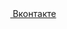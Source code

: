 <a href="https://vk.com/">
  <svg width="30" height="30">
    <path d="..."/>
  </svg>
  <span class="visually-hidden">Вконтакте</span>  
</a>
